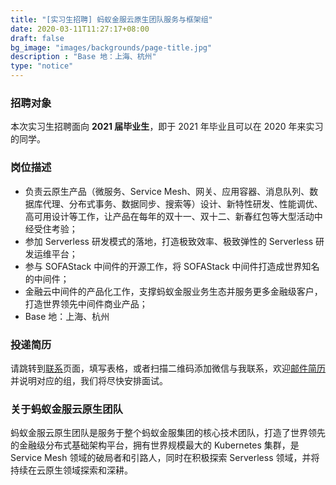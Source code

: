```yaml
---
title: "[实习生招聘] 蚂蚁金服云原生团队服务与框架组"
date: 2020-03-11T11:27:17+08:00
draft: false
bg_image: "images/backgrounds/page-title.jpg"
description : "Base 地：上海、杭州"
type: "notice"
---
```


### 招聘对象

本次实习生招聘面向 **2021 届毕业生**，即于 2021 年毕业且可以在 2020 年来实习的同学。

### 岗位描述

- 负责云原生产品（微服务、Service Mesh、网关、应用容器、消息队列、数据库代理、分布式事务、数据同步、搜索等）设计、新特性研发、性能调优、高可用设计等工作，让产品在每年的双十一、双十二、新春红包等大型活动中经受住考验；
- 参加 Serverless 研发模式的落地，打造极致效率、极致弹性的 Serverless 研发运维平台；
- 参与 SOFAStack 中间件的开源工作，将 SOFAStack 中间件打造成世界知名的中间件；
- 金融云中间件的产品化工作，支撑蚂蚁金服业务生态并服务更多金融级客户，打造世界领先中间件商业产品；
- Base 地：上海、杭州

### 投递简历

请跳转到[联系](/contact/)页面，填写表格，或者扫描二维码添加微信与我联系，欢迎[邮件简历](mailto:jingchao.sjc@antfin.com)并说明对应的组，我们将尽快安排面试。

### 关于蚂蚁金服云原生团队

蚂蚁金服云原生团队是服务于整个蚂蚁金服集团的核心技术团队，打造了世界领先的金融级分布式基础架构平台，拥有世界规模最大的 Kubernetes 集群，是 Service Mesh 领域的破局者和引路人，同时在积极探索 Serverless 领域，并将持续在云原生领域探索和深耕。

